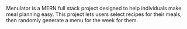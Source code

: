 Menulator is a MERN full stack project designed to help individuals make meal planning easy.  This project lets users select recipes for their meals, then randomly generate a menu for the week for them.
